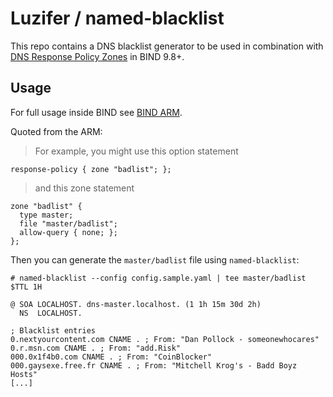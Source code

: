 # Luzifer / named-blacklist

This repo contains a DNS blacklist generator to be used in combination with [DNS Response Policy Zones](https://www.dnsrpz.info/) in BIND 9.8+.

## Usage

For full usage inside BIND see [BIND ARM](https://downloads.isc.org/isc/bind9/9.14.3/doc/arm/Bv9ARM.ch05.html#options).

Quoted from the ARM:

> For example, you might use this option statement

```
response-policy { zone "badlist"; };
```

> and this zone statement

```
zone "badlist" { 
  type master; 
  file "master/badlist"; 
  allow-query { none; }; 
};
```

Then you can generate the `master/badlist` file using `named-blacklist`:

```console
# named-blacklist --config config.sample.yaml | tee master/badlist
$TTL 1H

@ SOA LOCALHOST. dns-master.localhost. (1 1h 15m 30d 2h)
  NS  LOCALHOST.

; Blacklist entries
0.nextyourcontent.com CNAME . ; From: "Dan Pollock - someonewhocares"
0.r.msn.com CNAME . ; From: "add.Risk"
000.0x1f4b0.com CNAME . ; From: "CoinBlocker"
000.gaysexe.free.fr CNAME . ; From: "Mitchell Krog's - Badd Boyz Hosts"
[...]
```
